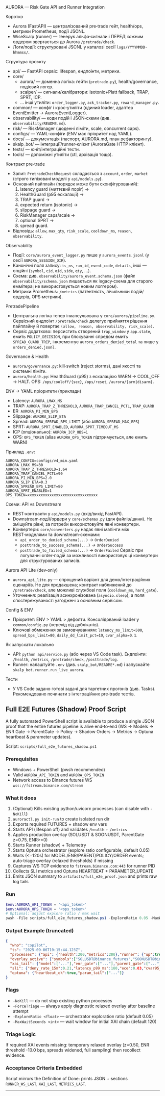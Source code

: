 AURORA — Risk Gate API and Runner Integration

Коротко
- Aurora (FastAPI) — централізований pre‑trade гейт, health/ops, метрики Prometheus, події JSONL.
- WiseScalp (runner) — генерує альфа‑сигнали і ПЕРЕД кожним ордером звертається до Aurora `/pretrade/check`.
- Логи/події: структуровані JSONL у каталозі сесії `logs/YYYYMMDD-hhmmss/`.

Структура проєкту
- api/ — FastAPI сервіс: lifespan, ендпоінти, метрики.
- core/
  - aurora/ — доменна логіка: гейти (`pretrade.py`), health/governance, подієвий логер.
  - scalper/ — сигнали/калібратори: isotonic+Platt fallback, TRAP, SPRT, ICP.
  - … інші утиліти: `order_logger.py`, `ack_tracker.py`, `reward_manager.py`.
- common/ — конфіг і крос‑утиліти (єдиний loader, адаптер EventEmitter → AuroraEventLogger).
- observability/ — коди подій і JSON‑схеми (див. `observability/README.md`).
- risk/ — RiskManager (щоденні ліміти, scale, concurrent caps).
- configs/ — YAML‑конфіги (ENV має пріоритет над YAML).
- docs/ — документація (паспорт, AURORA.md, план рефакторингу).
- skalp_bot/ — інтеграції/runner‑клієнт (AuroraGate HTTP клієнт).
- tests/ — юніт/інтеграційні тести.
- tools/ — допоміжні утиліти (ctl, архівація тощо).

Контракт pre‑trade
- Запит: `PretradeCheckRequest` складається з `account`, `order`, `market` (строго типізовані моделі у `api/models.py`).
- Основний пайплайн (порядок може бути сконфігурований):
  1) latency guard (миттєвий поріг) →
  2) HealthGuard (p95 ескалації) →
  3) TRAP guard →
  4) expected return (isotonic) →
  5) slippage guard →
  6) RiskManager caps/scale →
  7) optional SPRT →
  8) spread guard.
- Відповідь: `allow`, `max_qty`, `risk_scale`, `cooldown_ms`, `reason`, `observability`.

Observability
- Події: `core/aurora_event_logger.py` пише у `aurora_events.jsonl` (у сесії `AURORA_SESSION_DIR`).
- Канонічні поля запису: `ts_ns`, `run_id`, `event_code`, `details`, інші — опційні (`symbol`, `cid`, `oid`, `side`, `qty`, ...).
- Схема: див. `observability/aurora_event.schema.json` (файл `observability/schema.json` лишається як legacy‑схема для старого еммітера; не використовується новим логгером).
- Метрики Prometheus: `/metrics` (латентність, лічильники подій/ордерів, OPS‑метрики).

PretradePipeline
- Центральна логіка тепер інкапсульована у `core/aurora/pipeline.py`. Сервісний ендпоінт `/pretrade/check` делегує прийняття рішення пайплайну й повертає `(allow, reason, observability, risk_scale)`.
- Сервіс додатково: персистить створений `trap_window` у `app.state`, емить `POLICY_DECISION`, при блокуванні спредом емить `SPREAD_GUARD_TRIP`, інкрементує `aurora_orders_denied_total` та пише у `orders_denied.jsonl`.

Governance & Health
- `aurora/governance.py`: kill‑switch (reject storms), дані якості та системні ліміти.
- `aurora/health.py`: HealthGuard (p95) з ескалацією WARN → COOL_OFF → HALT. OPS: `/ops/cooloff/{sec}`, `/ops/reset`, `/aurora/{arm|disarm}`.

ENV → YAML пріоритети (приклади)
- Latency: `AURORA_LMAX_MS`
- TRAP: `AURORA_TRAP_Z_THRESHOLD`, `AURORA_TRAP_CANCEL_PCTL`, `TRAP_GUARD`
- ER: `AURORA_PI_MIN_BPS`
- Slippage: `AURORA_SLIP_ETA`
- Spread: `AURORA_SPREAD_BPS_LIMIT` (або `AURORA_SPREAD_MAX_BPS`)
- SPRT: `AURORA_SPRT_ENABLED`, `AURORA_SPRT_TIMEOUT_MS`
- ICP (опціонально): `AURORA_ICP_OBS=1`
- OPS: `OPS_TOKEN` (alias `AURORA_OPS_TOKEN` підтримується, але емить WARN)

Приклад `.env`:
```
AURORA_CONFIG=configs/v4_min.yaml
AURORA_LMAX_MS=30
AURORA_TRAP_Z_THRESHOLD=1.64
AURORA_TRAP_CANCEL_PCTL=90
AURORA_PI_MIN_BPS=2.0
AURORA_SLIP_ETA=0.3
AURORA_SPREAD_BPS_LIMIT=80
AURORA_SPRT_ENABLED=1
OPS_TOKEN=xxxxxxxxxxxxxxxxxxxxxxxxxxxxxxxx
```

Схеми: API vs Downstream
- REST‑контракти у `api/models.py` (вхід/вихід FastAPI).
- Downstream‑події/ордери у `core/schemas.py` (для файлів/шини). Не змішуйте рівні; за потреби використовуйте явні конвертери.
 - Конвертери: `core/converters.py` надає явні мапінги між REST‑моделями та downstream‑схемами:
   - `api_order_to_denied_schema(...)` → `OrderDenied`
   - `posttrade_to_success_schema(...)` → `OrderSuccess`
   - `posttrade_to_failed_schema(...)` → `OrderFailed`
   Сервіс при логуванні order‑подій за можливості використовує ці конвертери для структурованих записів.

Aurora API Lite (dev‑only)
- `aurora_api_lite.py` — спрощений варіант для демо/інтеграційних сценаріїв. Не для продакшена; контракт наближений до `/pretrade/check`, але можливі службові поля (`cooldown_ms`, `hard_gate`).
 - Уточнення: реалізація асинхронізована (`asyncio.sleep`), а поля спостережуваності узгоджені з основним сервісом.

Config & ENV
- Пріоритет: ENV > YAML > дефолти. Консолідований loader у `common/config.py` (перехід від дублікатів).
- Ключові обмеження за замовчуванням: `latency_ms_limit=500`, `spread_bps_limit=80`, `daily_dd_limit_pct=10`, `cvar_alpha=0.1`.

Як запускати локально
- API: `python api/service.py` (або через VS Code task). Ендпоінти: `/health`, `/metrics`, `/pretrade/check`, `/posttrade/log`.
- Runner: налаштуйте `.env` (див. `skalp_bot/README*.md`) і запускайте `skalp_bot.runner.run_live_aurora`.

Тести
- У VS Code задано готові задачі для таргетних прогонів (див. Tasks). Рекомендовано починати з інтеграційних pre‑trade тестів.

## Full E2E Futures (Shadow) Proof Script

A fully automated PowerShell script is available to produce a single JSON proof that the entire futures pipeline is alive end‑to‑end (WS -> Models -> ENR Gate -> ParentGate -> Policy -> Shadow Orders -> Metrics -> Optuna heartbeat & parameter updates).

Script: `scripts/full_e2e_futures_shadow.ps1`

### Prerequisites
* Windows + PowerShell (pwsh recommended)
* Valid `AURORA_API_TOKEN` and `AURORA_OPS_TOKEN`
* Network access to Binance futures WS `wss://fstream.binance.com/stream`

### What it does
1. (Optional) Kills existing python/uvicorn processes (can disable with `-NoKill`)
2. `auroractl.py init-run` to create isolated run dir
3. Exports required FUTURES + shadow env vars
4. Starts API (lifespan off) and validates `/health` + `/metrics`
5. Applies production overlay (SOLUSDT & SOONUSDT, ParentGate z=0.75, ENR>=0)
6. Starts Runner (shadow) + Telemetry
7. Starts Optuna orchestrator (explore ratio configurable, default 0.05)
8. Waits (<=120s) for MODEL/ENR/PARENT/POLICY/ORDER events; auto‑triage overlay (relaxed thresholds) if missing
9. Captures WS TCP evidence to `fstream.binance.com:443` for runner PID
10. Collects SLI metrics and Optuna HEARTBEAT + PARAMETER_UPDATE
11. Emits JSON summary to `artifacts/full_e2e_proof.json` and prints raw log tails

### Run
```powershell
$env:AURORA_API_TOKEN = '<api_token>'
$env:AURORA_OPS_TOKEN = '<ops_token>'
# Optional: adjust explore ratio / max wait
pwsh -File scripts/full_e2e_futures_shadow.ps1 -ExploreRatio 0.05 -MaxWaitSeconds 120
```

### Output Example (truncated)
```json
{
  "who": "copilot",
  "ts": "2025-09-06T10:15:44.123Z",
  "processes": {"api": {"health":200,"metrics":200},"runner": {"up":true,...},"optuna":{"running":true}},
  "overlay_active": {"symbols":["SOLUSDT@binance_futures","SOONUSDT@binance_futures"],"z_threshold":0.75,...},
  "xai_tail": {"model":["..."],"enr_gate":["..."],"parent_gate":["..."],"policy_decision":["..."],"orders":["..."]},
  "sli": {"deny_rate_15m":0.21,"latency_p99_ms":180,"ece":0.03,"cvar95_min":0.01,...},
  "optuna": {"heartbeat_ok":true,"param_tail":["..."]}
}
```

### Flags
* `-NoKill` — do not stop existing python processes
* `-ForceTriage` — always apply diagnostic relaxed overlay after baseline attempt
* `-ExploreRatio <float>` — orchestrator exploration ratio (default 0.05)
* `-MaxWaitSeconds <int>` — wait window for initial XAI chain (default 120)

### Triage Logic
If required XAI events missing: temporary relaxed overlay (z=0.50, ENR threshold -10.0 bps, spreads widened, full sampling) then recollect evidence.

### Acceptance Criteria Embedded
Script mirrors the Definition of Done: prints JSON + sections `RUNNER_WS_LAST`, `XAI_LAST`, `METRICS_LAST`.

---
